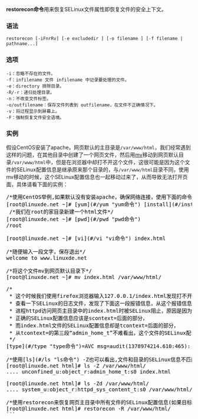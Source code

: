 **restorecon命令**用来恢复SELinux文件属性即恢复文件的安全上下文。

### 语法  

```
restorecon [-iFnrRv] [-e excludedir ] [-o filename ] [-f filename | pathname...]
```

### 选项  

```
-i：忽略不存在的文件。
-f：infilename 文件 infilename 中记录要处理的文件。
-e：directory 排除目录。
-R/-r：递归处理目录。
-n：不改变文件标签。
-o/outfilename：保存文件列表到 outfilename，在文件不正确情况下。
-v：将过程显示到屏幕上。
-F：强制恢复文件安全语境。
```

### 实例  

假设CentOS安装了apache，网页默认的主目录是`/var/www/html`，我们经常遇到这样的问题，在其他目录中创建了一个网页文件，然后用[mv](#/mv "mv命令")移动到网页默认目录`/var/www/html`中，但是在浏览器中却打不开这个文件，这很可能是因为这个文件的SELinux配置信息是继承原来那个目录的，与`/var/www/html`目录不同，使用mv移动的时候，这个SELinux配置信息也一起移动过来了，从而导致无法打开页面，具体请看下面的实例：

<pre style="color: rgb(0, 0, 0); font-style: normal; font-variant: normal; font-weight: normal; letter-spacing: normal; line-height: normal; orphans: auto; text-align: start; text-indent: 0px; text-transform: none; widows: auto; word-spacing: 0px; -webkit-text-stroke-width: 0px;">/*使用CentOS举例,如果默认没有安装apache，确保网络连接，使用下面的命令安装*/
[root@linuxde.net ~]# [yum](#/yum "yum命令") [install](#/install "install命令") [httpd](#/httpd "httpd命令")
 /*我们在root的家目录新建一个html文件*/
[root@linuxde.net ~]# [pwd](#/pwd "pwd命令")
/root

[root@linuxde.net ~]# [vi](#/vi "vi命令") index.html

/*随便输入一段文字，保存退出*/
welcome to www.linuxde.net

/*将这个文件mv到网页默认目录下*/
[root@linuxde.net ~]# mv index.html /var/www/html/

/*
 * 这个时候我们使用firefox浏览器输入127.0.0.1/index.html发现打不开，
 * 查看一下SELinux的日志文件，发现了下面这一段报错信息，从这个报错信息不难看出，
 * 进程httpd访问网页主目录中的index.html时被SELinux阻止，原因是因为，SELinux配置信息不正确,
 * 正确的SELinux配置信息应该是scontext=后面的部分，
 * 而index.html文件的SELinux配置信息却是tcontext=后面的部分，
 * 从tcontext=的第三段“admin_home_t”不难看出，这个文件的SELinux配置信息是root用户家目录的。
 */
[type](#/type "type命令")=AVC msg=audit(1378974214.610:465): avc:  denied  { open } for  pid=2359 [comm](#/comm "comm命令")="httpd" path="/var/www/html/index.html" dev="sda1" ino=1317685 scontext=system_u:system_r:httpd_t:s0 tcontext=unconfined_u:object_r:admin_home_t:s0 tclass=[file](#/file "file命令")

/*使用[ls](#/ls "ls命令") -Z也可以看出,文件和目录的SELinux信息不匹配*/
[root@linuxde.net html]# ls -Z /var/www/html/
.... unconfined_u:object_r:admin_home_t:s0 index.html

[root@linuxde.net html]# ls -Zd /var/www/html/
.... system_u:object_r:httpd_sys_content_t:s0 /var/www/html/

/*使用restorecon来恢复网页主目录中所有文件的SELinux配置信息(如果目标为一个目录，可以添加-R参数递归)*/
[root@linuxde.net html]# restorecon -R /var/www/html/
```